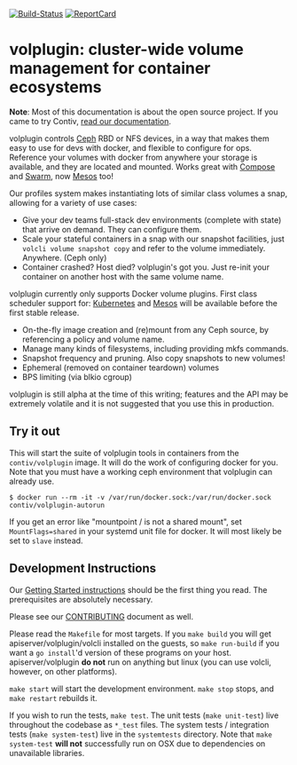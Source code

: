 [![Build-Status][Build-Status-Image]][Build-Status-URL] [![ReportCard][ReportCard-Image]][ReportCard-URL]

# volplugin: cluster-wide volume management for container ecosystems

**Note**: Most of this documentation is about the open source project. If you
came to try Contiv, [read our documentation](http://contiv.github.io/).

volplugin controls [Ceph](http://ceph.com/) RBD or NFS devices, in a way that
makes them easy to use for devs with docker, and flexible to configure for ops.
Reference your volumes with docker from anywhere your storage is available, and
they are located and mounted. Works great with [Compose](https://github.com/docker/compose) and
[Swarm](https://github.com/docker/swarm), now [Mesos](https://www.mesosphere.com) too!

Our profiles system makes instantiating lots of similar class volumes a snap,
allowing for a variety of use cases:

* Give your dev teams full-stack dev environments (complete with state) that
  arrive on demand. They can configure them.
* Scale your stateful containers in a snap with our snapshot facilities, just
  `volcli volume snapshot copy` and refer to the volume immediately. Anywhere. (Ceph only)
* Container crashed? Host died? volplugin's got you. Just re-init your
  container on another host with the same volume name.

volplugin currently only supports Docker volume plugins. First class scheduler support for:
[Kubernetes](https://github.com/kubernetes/kubernetes) and
[Mesos](http://mesos.apache.org/) will be available before the first stable
release.

* On-the-fly image creation and (re)mount from any Ceph source, by referencing
  a policy and volume name.
* Manage many kinds of filesystems, including providing mkfs commands.
* Snapshot frequency and pruning. Also copy snapshots to new volumes!
* Ephemeral (removed on container teardown) volumes
* BPS limiting (via blkio cgroup)

volplugin is still alpha at the time of this writing; features and the API may
be extremely volatile and it is not suggested that you use this in production.

## Try it out

This will start the suite of volplugin tools in containers from the
`contiv/volplugin` image. It will do the work of configuring docker for you.  Note that you must have
a working ceph environment that volplugin can already use.


```
$ docker run --rm -it -v /var/run/docker.sock:/var/run/docker.sock contiv/volplugin-autorun
```

If you get an error like "mountpoint / is not a shared mount", set
`MountFlags=shared` in your systemd unit file for docker. It will most likely
be set to `slave` instead.

## Development Instructions 

Our [Getting Started instructions](http://contiv.github.io/documents/gettingStarted/)
should be the first thing you read. The prerequisites are absolutely necessary.

Please see our [CONTRIBUTING](https://github.com/contiv/volplugin/blob/master/CONTRIBUTING.md)
document as well.

Please read the `Makefile` for most targets. If you `make build` you will get
apiserver/volplugin/volcli installed on the guests, so `make run-build` if you
want a `go install`'d version of these programs on your host.
apiserver/volplugin **do not** run on anything but linux (you can use volcli,
however, on other platforms).

`make start` will start the development environment. `make stop` stops, and
`make restart` rebuilds it.

If you wish to run the tests, `make test`. The unit tests (`make unit-test`)
live throughout the codebase as `*_test` files. The system tests / integration
tests (`make system-test`) live in the `systemtests` directory.  Note that `make system-test`
**will not** successfully run on OSX due to dependencies on unavailable libraries.

[ReportCard-URL]: https://goreportcard.com/report/github.com/contiv/volplugin
[ReportCard-Image]: https://goreportcard.com/badge/github.com/contiv/volplugin
[Build-Status-URL]: http://contiv-ci.ngrok.io/job/Volplugin%20Push%20Build%20Master
[Build-Status-Image]: http://contiv-ci.ngrok.io/buildStatus/icon?job=Volplugin%20Push%20Build%20Master

